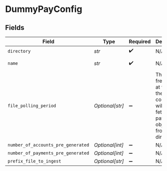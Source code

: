 # DummyPayConfig


## Fields

| Field                                                                                         | Type                                                                                          | Required                                                                                      | Description                                                                                   | Example                                                                                       |
| --------------------------------------------------------------------------------------------- | --------------------------------------------------------------------------------------------- | --------------------------------------------------------------------------------------------- | --------------------------------------------------------------------------------------------- | --------------------------------------------------------------------------------------------- |
| `directory`                                                                                   | *str*                                                                                         | :heavy_check_mark:                                                                            | N/A                                                                                           | /tmp/dummypay                                                                                 |
| `name`                                                                                        | *str*                                                                                         | :heavy_check_mark:                                                                            | N/A                                                                                           | My DummyPay Account                                                                           |
| `file_polling_period`                                                                         | *Optional[str]*                                                                               | :heavy_minus_sign:                                                                            | The frequency at which the connector will try to fetch new payment objects from the directory | 60s                                                                                           |
| `number_of_accounts_pre_generated`                                                            | *Optional[int]*                                                                               | :heavy_minus_sign:                                                                            | N/A                                                                                           |                                                                                               |
| `number_of_payments_pre_generated`                                                            | *Optional[int]*                                                                               | :heavy_minus_sign:                                                                            | N/A                                                                                           |                                                                                               |
| `prefix_file_to_ingest`                                                                       | *Optional[str]*                                                                               | :heavy_minus_sign:                                                                            | N/A                                                                                           |                                                                                               |